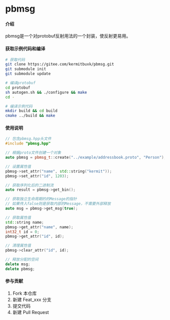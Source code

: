 # pbmsg

#### 介绍

pbmsg是一个对protobuf反射用法的一个封装，使反射更易用。


#### 获取示例代码和编译

```bash
# 获取代码
git clone https://gitee.com/kermitbuxk/pbmsg.git
git submodule init
git submodule update

# 编译protobuf
cd protobuf
sh autogen.sh && ./configure && make
cd -

# 编译示例代码
mkdir build && cd build
cmake ../build && make
```

#### 使用说明

```cpp
// 包含pbmsg.hpp头文件
#include "pbmsg.hpp"

// 根据proto文件创建一个对象
auto pbmsg = pbmsg_t::create("../example/addressbook.proto", "Person");

// 设置属性值
pbmsg->set_attr("name", std::string("kermit"));
pbmsg->set_attr("id", 1203);

// 获取序列化后的二进制流
auto result = pbmsg->get_bin();

// 获取独立生命周期的的Message的指针
// 如果传入false则是获取内部的Message，不需要外部释放
auto msg = pbmsg->get_msg(true);

// 获取属性值
std::string name;
pbmsg->get_attr("name", name);
int32_t id = 0;
pbmsg->get_attr("id", id);

// 清理属性值
pbmsg->clear_attr("id", id);

// 释放分配的空间
delete msg;
delete pbmsg;
```

#### 参与贡献

1.  Fork 本仓库
2.  新建 Feat_xxx 分支
3.  提交代码
4.  新建 Pull Request
